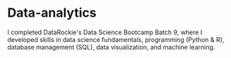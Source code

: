 


# Data-analytics

I completed DataRockie's Data Science Bootcamp Batch 9, 
where I developed skills in data science fundamentals, programming (Python & R), database management (SQL), data visualization, and machine learning.

